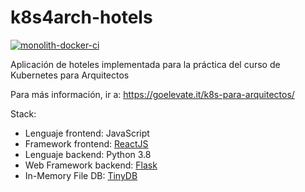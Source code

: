 # k8s4arch-hotels

[![monolith-docker-ci](https://github.com/go-elevate/k8s4arch-hotels/actions/workflows/monolith.yml/badge.svg)](https://github.com/go-elevate/k8s4arch-hotels/actions/workflows/monolith.yml)

Aplicación de hoteles implementada para la práctica del curso de Kubernetes para Arquitectos

Para más información, ir a: https://goelevate.it/k8s-para-arquitectos/

Stack:
- Lenguaje frontend: JavaScript
- Framework frontend: [ReactJS](https://es.reactjs.org/)
- Lenguaje backend: Python 3.8
- Web Framework backend: [Flask](https://flask.palletsprojects.com/en/1.1.x/quickstart/)
- In-Memory File DB: [TinyDB](https://tinydb.readthedocs.io/)
